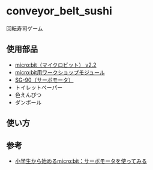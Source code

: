 
# conveyor_belt_sushi
回転寿司ゲーム

## 使用部品
- [micro:bit（マイクロビット） v2.2](https://www.switch-science.com/products/7952?variant=42382193623238)
- [micro:bit用ワークショップモジュール](https://www.switch-science.com/products/5489?variant=42382068154566)
- [SG-90（サーボモータ）](https://akizukidenshi.com/catalog/g/gM-08761/)
- トイレットペーパー
- 色えんぴつ
- ダンボール

## 使い方

## 参考
- [小学生から始めるmicro:bit：サーボモータを使ってみる](https://www.timeless-education.com/servomotor-in-microbit-4050.html)

